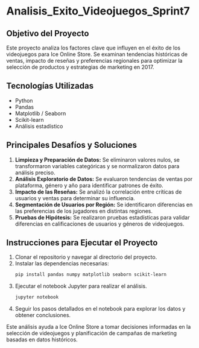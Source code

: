# Analisis_Exito_Videojuegos_Sprint7

## Objetivo del Proyecto
Este proyecto analiza los factores clave que influyen en el éxito de los videojuegos para Ice Online Store. Se examinan tendencias históricas de ventas, impacto de reseñas y preferencias regionales para optimizar la selección de productos y estrategias de marketing en 2017.

## Tecnologías Utilizadas
- Python
- Pandas
- Matplotlib / Seaborn
- Scikit-learn
- Análisis estadístico

## Principales Desafíos y Soluciones
1. **Limpieza y Preparación de Datos:** Se eliminaron valores nulos, se transformaron variables categóricas y se normalizaron datos para análisis preciso.
2. **Análisis Exploratorio de Datos:** Se evaluaron tendencias de ventas por plataforma, género y año para identificar patrones de éxito.
3. **Impacto de las Reseñas:** Se analizó la correlación entre críticas de usuarios y ventas para determinar su influencia.
4. **Segmentación de Usuarios por Región:** Se identificaron diferencias en las preferencias de los jugadores en distintas regiones.
5. **Pruebas de Hipótesis:** Se realizaron pruebas estadísticas para validar diferencias en calificaciones de usuarios y géneros de videojuegos.

## Instrucciones para Ejecutar el Proyecto
1. Clonar el repositorio y navegar al directorio del proyecto.
2. Instalar las dependencias necesarias:
   ```bash
   pip install pandas numpy matplotlib seaborn scikit-learn
   ```
3. Ejecutar el notebook Jupyter para realizar el análisis.
   ```bash
   jupyter notebook
   ```
4. Seguir los pasos detallados en el notebook para explorar los datos y obtener conclusiones.

Este análisis ayuda a Ice Online Store a tomar decisiones informadas en la selección de videojuegos y planificación de campañas de marketing basadas en datos históricos.

